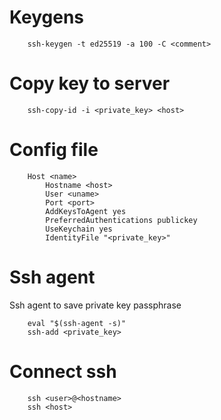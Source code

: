 # Keygens

```
    ssh-keygen -t ed25519 -a 100 -C <comment>
```

# Copy key to server

```
    ssh-copy-id -i <private_key> <host>
```

# Config file

```
    Host <name>
        Hostname <host>
        User <uname>
        Port <port>
        AddKeysToAgent yes
        PreferredAuthentications publickey
        UseKeychain yes
        IdentityFile "<private_key>"
```

# Ssh agent

Ssh agent to save private key passphrase

```
    eval "$(ssh-agent -s)"
    ssh-add <private_key>
```

# Connect ssh

```
    ssh <user>@<hostname>
    ssh <host>
```

